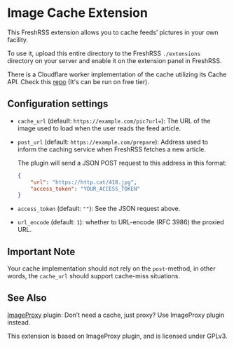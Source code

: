 # Image Cache Extension

This FreshRSS extension allows you to cache feeds’ pictures in your own facility.

To use it, upload this entire directory to the FreshRSS `./extensions` directory on your server and enable it on the extension panel in FreshRSS. 

There is a Cloudflare worker implementation of the cache utilizing its Cache API. Check this [repo](https://github.com/Victrid/image-cache-worker) (It's can be run on free tier).

## Configuration settings

-   `cache_url` (default: `https://example.com/pic?url=`): The URL of the image used to load when the user reads the feed article.

-   `post_url` (default: `https://example.com/prepare`): Address used to inform the caching service when FreshRSS fetches a new article.

    The plugin will send a JSON POST request to this address in this format:

    ```json
    {
        "url": "https://http.cat/418.jpg",
        "access_token": "YOUR_ACCESS_TOKEN"
    }
    ```

-   `access_token` (default: `""`): See the JSON request above.

-   `url_encode` (default: `1`): whether to URL-encode (RFC 3986) the proxied URL.

## Important Note

Your cache implementation should not rely on the `post`-method, in other words, the `cache_url` should support cache-miss situations.

## See Also

[ImageProxy](https://github.com/FreshRSS/Extensions/tree/master/xExtension-ImageProxy) plugin: Don’t need a cache, just proxy? Use ImageProxy plugin instead.

This extension is based on ImageProxy plugin, and is licensed under GPLv3.
